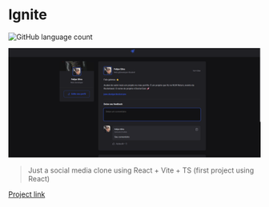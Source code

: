 # Ignite

![GitHub language count](https://img.shields.io/github/languages/count/typingfe/ignite-ts?style=for-the-badge)

<img src="./src/assets/ignite-screenshot.png" alt="Project image">

> Just a social media clone using React + Vite + TS (first project using React)


[Project link](https://ignite-ts.vercel.app/)
